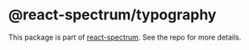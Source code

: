 # @react-spectrum/typography

This package is part of [react-spectrum](https://github.com/adobe-private/react-spectrum-v3). See the repo for more details.
